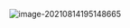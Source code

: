 ![image-20210814195148665](C:\Users\asus\AppData\Roaming\Typora\typora-user-images\image-20210814195148665.png)